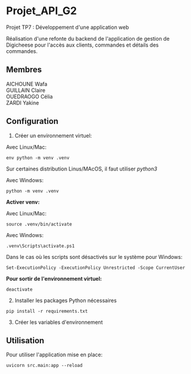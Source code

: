 # Projet_API_G2

Projet TP7 : Développement d'une application web

Réalisation d'une refonte du backend de l'application de gestion de Digicheese pour l'accès aux clients, commandes et détails des commandes.

## Membres

AICHOUNE Wafa <br/>
GUILLAIN Claire <br/>
OUEDRAOGO Célia <br/>
ZARDI Yakine

## Configuration

1. Créer un environnement virtuel:

Avec Linux/Mac:
```code
env python -m venv .venv
```
Sur certaines distribution Linus/MAcOS, il faut utiliser *python3*

Avec Windows:
```code
python -m venv .venv
```

**Activer venv:**

Avec Linux/Mac:
```code
source .venv/bin/activate
```

Avec Windows: 
```code
.venv\Scripts\activate.ps1
```
Dans le cas où les scripts sont désactivés sur le système pour Windows:
```code
Set-ExecutionPolicy -ExecutionPolicy Unrestricted -Scope CurrentUser
```

**Pour sortir de l'environnement virtuel:**

```code
deactivate
```
2. Installer les packages Python nécessaires

```code
pip install -r requirements.txt
```
3. Créer les variables d'environnement


## Utilisation

Pour utiliser l'application mise en place:
```code
uvicorn src.main:app --reload
```
